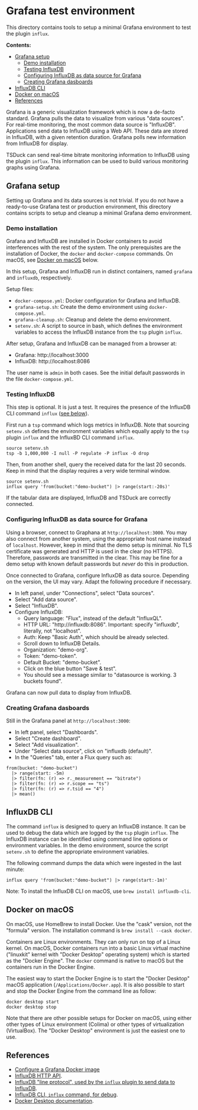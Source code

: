 # Grafana test environment

This directory contains tools to setup a minimal Grafana environment to test
the plugin `influx`.

**Contents:**

* [Grafana setup](#grafana-setup)
  * [Demo installation](#demo-installation)
  * [Testing InfluxDB](#testing-influxdb)
  * [Configuring InfluxDB as data source for Grafana](#configuring-influxdb-as-data-source-for-grafana)
  * [Creating Grafana dasboards](#creating-grafana-dasboards)
* [InfluxDB CLI](#influxdb-cli)
* [Docker on macOS](#docker-on-macos)
* [References](#references)

Grafana is a generic visualization framework which is now a de-facto standard.
Grafana pulls the data to visualize from various "data sources". For real-time
monitoring, the most common data source is "InfluxDB". Applications send data
to InfluxDB using a Web API. These data are stored in InfluxDB, with a given
retention duration. Grafana polls new information from InfluxDB for display.

TSDuck can send real-time bitrate monitoring information to InfluxDB using the
plugin `influx`. This information can be used to build various monitoring graphs
using Grafana.

## Grafana setup

Setting up Grafana and its data sources is not trivial. If you do not have a
ready-to-use Grafana test or production environment, this directory contains
scripts to setup and cleanup a minimal Grafana demo environment.

### Demo installation

Grafana and InfluxDB are installed in Docker containers to avoid interferences
with the rest of the system. The only prerequisites are the installation of
Docker, the `docker` and `docker-compose` commands. On macOS, see
[Docker on macOS](#docker-on-macos) below.

In this setup, Grafana and InfluxDB run in distinct containers, named `grafana`
and `influxdb`, respectively.

Setup files:

- `docker-compose.yml`: Docker configuration for Grafana and InfluxDB.
- `grafana-setup.sh`: Create the demo environment using `docker-compose.yml`.
- `grafana-cleanup.sh`: Cleanup and delete the demo environment.
- `setenv.sh`: A script to source in bash, which defines the environment
  variables to access the InfluxDB instance from the `tsp` plugin `influx`.

After setup, Grafana and InfluxDB can be managed from a browser at:

- Grafana: http://localhost:3000
- InfluxDB: http://localhost:8086

The user name is `admin` in both cases. See the initial default passwords in
the file `docker-compose.yml`.

### Testing InfluxDB

This step is optional. It is just a test. It requires the presence of the
InfluxDB CLI command `influx` ([see below](#influxdb-cli)).

First run a `tsp` command which logs metrics in InfluxDB. Note that sourcing
`setenv.sh` defines the environment variables which equally apply to the `tsp`
plugin `influx` and the InfluxBD CLI command `influx`.
~~~
source setenv.sh
tsp -b 1,000,000 -I null -P regulate -P influx -O drop
~~~

Then, from another shell, query the received data for the last 20 seconds.
Keep in mind that the display requires a very wide terminal window.
~~~
source setenv.sh
influx query 'from(bucket:"demo-bucket") |> range(start:-20s)'
~~~

If the tabular data are displayed, InfluxDB and TSDuck are correctly connected.

### Configuring InfluxDB as data source for Grafana

Using a browser, connect to Graphana at `http://localhost:3000`. You may also
connect from another system, using the appropriate host name instead of `localhost`.
However, keep in mind that the demo setup is minimal. No TLS certificate was
generated and HTTP is used in the clear (no HTTPS). Therefore, passwords are
transmitted in the clear. This may be fine for a demo setup with known default
passwords but *never* do this in production.

Once connected to Grafana, configure InfluxDB as data source. Depending on the
version, the UI may vary. Adapt the following procedure if necessary.

- In left panel, under "Connections", select "Data sources".
- Select "Add data source".
- Select "InfluxDB".
- Configure InfluxDB:
  - Query language: "Flux", instead of the default "InfluxQL".
  - HTTP URL: "http://influxdb:8086".
    Important: specify "influxdb", literally, not "localhost".
  - Auth: Keep "Basic Auth", which should be already selected.
  - Scroll down to InfluxDB Details.
  - Organization: "demo-org".
  - Token: "demo-token".
  - Default Bucket: "demo-bucket".
  - Click on the blue button "Save & test".
  - You should see a message similar to "datasource is working. 3 buckets found".

Grafana can now pull data to display from InfluxDB.

### Creating Grafana dasboards

Still in the Grafana panel at `http://localhost:3000`:

- In left panel, select "Dashboards".
- Select "Create dashboard".
- Select "Add visualization".
- Under "Select data source", click on "influxdb (default)".
- In the "Queries" tab, enter a Flux query such as:
~~~
from(bucket: "demo-bucket")
  |> range(start: -5m)
  |> filter(fn: (r) => r._measurement == "bitrate")
  |> filter(fn: (r) => r.scope == "ts")
  |> filter(fn: (r) => r.tsid == "4")
  |> mean()
~~~

## InfluxDB CLI

The command `influx` is designed to query an InfluxDB instance. It can be used
to debug the data which are logged by the `tsp` plugin `influx`. The InfluxDB
instance can be identified using command line options or environment variables.
In the demo environment, source the script `setenv.sh` to define the appropriate
environment variables.

The following command dumps the data which were ingested in the last minute:
~~~
influx query 'from(bucket:"demo-bucket") |> range(start:-1m)'
~~~

Note: To install the InfluxDB CLI on macOS, use `brew install influxdb-cli`.

## Docker on macOS

On macOS, use HomeBrew to install Docker. Use the "cask" version, not the
"formula" version. The installation command is `brew install --cask docker`.

Containers are Linux environments. They can only run on top of a Linux
kernel. On macOS, Docker containers run into a basic Linux virtual machine
("linuxkit" kernel with "Docker Desktop" operating system) which is started
as the "Docker Engine". The `docker` command is native to macOS but the
containers run in the Docker Engine.

The easiest way to start the Docker Engine is to start the "Docker Desktop"
macOS application (`/Applications/Docker.app`). It is also possible to start
and stop the Docker Engine from the command line as follow:
~~~
docker desktop start
docker desktop stop
~~~

Note that there are other possible setups for Docker on macOS, using either
other types of Linux environment (Colima) or other types of virtualization
(VirtualBox). The "Docker Desktop" environment is just the easiest one to use.

## References

- [Configure a Grafana Docker image](https://grafana.com/docs/grafana/latest/setup-grafana/configure-docker/)
- [InfluxDB HTTP API](https://docs.influxdata.com/influxdb/v2/api/v2/).
- [InfluxDB "line protocol", used by the `influx` plugin to send data to InfluxDB](https://docs.influxdata.com/influxdb/v2/reference/syntax/line-protocol/).
- [InfluxDB CLI, `influx` command, for debug](https://docs.influxdata.com/influxdb/v2/reference/cli/influx/).
- [Docker Desktop documentation](https://docs.docker.com/desktop/).
